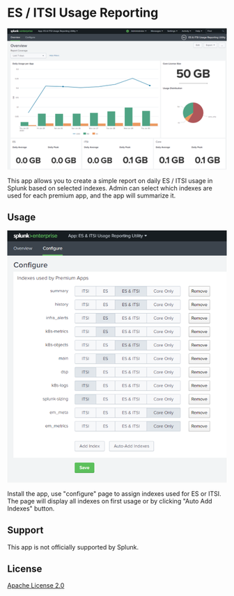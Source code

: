 # ES / ITSI Usage Reporting

![ES / ITSI Usage Reporting](overview.png)

This app allows you to create a simple report on daily ES / ITSI usage in Splunk based on selected indexes. Admin can select which indexes are used for each premium app, and the app will summarize it.

## Usage

![Configuration](configure.png)

Install the app, use "configure" page to assign indexes used for ES or ITSI. The page will display all indexes on first usage or by clicking "Auto Add Indexes" button. 

## Support

This app is not officially supported by Splunk.

## License

[Apache License 2.0](LICENSE.md)
